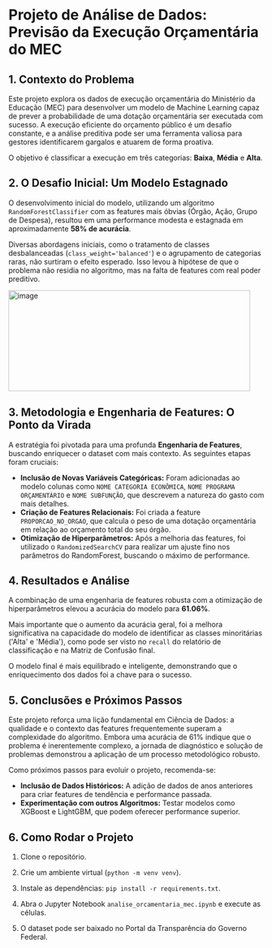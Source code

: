 # Projeto de Análise de Dados: Previsão da Execução Orçamentária do MEC

## 1. Contexto do Problema

Este projeto explora os dados de execução orçamentária do Ministério da Educação (MEC) para desenvolver um modelo de Machine Learning capaz de prever a probabilidade de uma dotação orçamentária ser executada com sucesso. A execução eficiente do orçamento público é um desafio constante, e a análise preditiva pode ser uma ferramenta valiosa para gestores identificarem gargalos e atuarem de forma proativa.

O objetivo é classificar a execução em três categorias: **Baixa**, **Média** e **Alta**.

## 2. O Desafio Inicial: Um Modelo Estagnado

O desenvolvimento inicial do modelo, utilizando um algoritmo `RandomForestClassifier` com as features mais óbvias (Órgão, Ação, Grupo de Despesa), resultou em uma performance modesta e estagnada em aproximadamente **58% de acurácia**.

Diversas abordagens iniciais, como o tratamento de classes desbalanceadas (`class_weight='balanced'`) e o agrupamento de categorias raras, não surtiram o efeito esperado. Isso levou à hipótese de que o problema não residia no algoritmo, mas na falta de features com real poder preditivo.

<img width="476" height="199" alt="image" src="https://github.com/user-attachments/assets/c47fc3cc-ddd7-4f5c-bb96-010808612159" />

## 3. Metodologia e Engenharia de Features: O Ponto da Virada

A estratégia foi pivotada para uma profunda **Engenharia de Features**, buscando enriquecer o dataset com mais contexto. As seguintes etapas foram cruciais:

* **Inclusão de Novas Variáveis Categóricas:** Foram adicionadas ao modelo colunas como `NOME CATEGORIA ECONÔMICA`, `NOME PROGRAMA ORÇAMENTÁRIO` e `NOME SUBFUNÇÃO`, que descrevem a natureza do gasto com mais detalhes.
* **Criação de Features Relacionais:** Foi criada a feature `PROPORCAO_NO_ORGAO`, que calcula o peso de uma dotação orçamentária em relação ao orçamento total do seu órgão.
* **Otimização de Hiperparâmetros:** Após a melhoria das features, foi utilizado o `RandomizedSearchCV` para realizar um ajuste fino nos parâmetros do RandomForest, buscando o máximo de performance.

## 4. Resultados e Análise

A combinação de uma engenharia de features robusta com a otimização de hiperparâmetros elevou a acurácia do modelo para **61.06%**.

Mais importante que o aumento da acurácia geral, foi a melhora significativa na capacidade do modelo de identificar as classes minoritárias ('Alta' e 'Média'), como pode ser visto no `recall` do relatório de classificação e na Matriz de Confusão final.

O modelo final é mais equilibrado e inteligente, demonstrando que o enriquecimento dos dados foi a chave para o sucesso.

## 5. Conclusões e Próximos Passos

Este projeto reforça uma lição fundamental em Ciência de Dados: a qualidade e o contexto das features frequentemente superam a complexidade do algoritmo. Embora uma acurácia de 61% indique que o problema é inerentemente complexo, a jornada de diagnóstico e solução de problemas demonstrou a aplicação de um processo metodológico robusto.

Como próximos passos para evoluir o projeto, recomenda-se:
* **Inclusão de Dados Históricos:** A adição de dados de anos anteriores para criar features de tendência e performance passada.
* **Experimentação com outros Algoritmos:** Testar modelos como XGBoost e LightGBM, que podem oferecer performance superior.

## 6. Como Rodar o Projeto

1. Clone o repositório.
2. Crie um ambiente virtual (`python -m venv venv`).
3. Instale as dependências: `pip install -r requirements.txt`.
4. Abra o Jupyter Notebook `analise_orcamentaria_mec.ipynb` e execute as células.

5. O dataset pode ser baixado no Portal da Transparência do Governo Federal.
